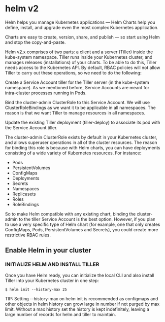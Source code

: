 # helm v2
Helm helps you manage Kubernetes applications — Helm Charts help you define, install, and upgrade even the most complex Kubernetes application.

Charts are easy to create, version, share, and publish — so start using Helm and stop the copy-and-paste.

Helm v2.x comprises of two parts: a client and a server (Tiller) inside the kube-system namespace. Tiller runs inside your Kubernetes cluster, and manages releases (installations) of your charts. To be able to do this, Tiller needs access to the Kubernetes API. By default, RBAC policies will not allow Tiller to carry out these operations, so we need to do the following:

Create a Service Account tiller for the Tiller server (in the kube-system namespace). As we mentioned before, Service Accounts are meant for intra-cluster processes running in Pods.

Bind the cluster-admin ClusterRole to this Service Account. We will use ClusterRoleBindings as we want it to be applicable in all namespaces. The reason is that we want Tiller to manage resources in all namespaces.

Update the existing Tiller deployment (tiller-deploy) to associate its pod with the Service Account tiller.

The cluster-admin ClusterRole exists by default in your Kubernetes cluster, and allows superuser operations in all of the cluster resources. The reason for binding this role is because with Helm charts, you can have deployments consisting of a wide variety of Kubernetes resources. For instance:

- Pods
- PersistentVolumes
- ConfigMaps
- Deployments
- Secrets
- Namespaces
- Replicasets
- Roles
- RoleBindings

So to make Helm compatible with any existing chart, binding the cluster-admin to the tiller Service Account is the best option. However, if you plan to use a very specific type of Helm chart (for example, one that only creates ConfigMaps, Pods, PersistentVolumes and Secrets), you could create more restrictive RBAC rules.


## Enable Helm in your cluster

### INITIALIZE HELM AND INSTALL TILLER
Once you have Helm ready, you can initialize the local CLI and also install Tiller into your Kubernetes cluster in one step:
```
$ helm init --history-max 25
````
TIP: Setting --history-max on helm init is recommended as configmaps and other objects in helm history can grow large in number if not purged by max limit. Without a max history set the history is kept indefinitely, leaving a large number of records for helm and tiller to maintain.

